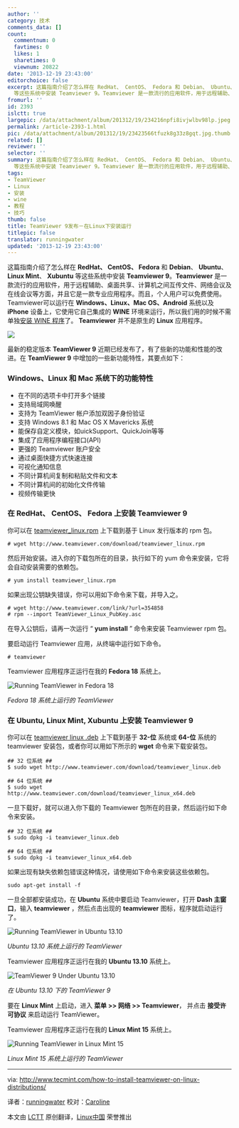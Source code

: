 ```yaml
---
author: ''
category: 技术
comments_data: []
count:
  commentnum: 0
  favtimes: 0
  likes: 1
  sharetimes: 0
  viewnum: 20822
date: '2013-12-19 23:43:00'
editorchoice: false
excerpt: 这篇指南介绍了怎么样在 RedHat、 CentOS、 Fedora 和 Debian、 Ubuntu、 Linux Mint、 Xubuntu
  等这些系统中安装 Teamviewer 9。Teamviewer 是一款流行的应用软件，用于远程辅助、桌面共享、计算机之间互传文件、网 ...
fromurl: ''
id: 2393
islctt: true
largepic: /data/attachment/album/201312/19/234216npfi8ivjwlbv98lp.jpeg
permalink: /article-2393-1.html
pic: /data/attachment/album/201312/19/23423566tfuzk8g33z8gqt.jpg.thumb.jpg
related: []
reviewer: ''
selector: ''
summary: 这篇指南介绍了怎么样在 RedHat、 CentOS、 Fedora 和 Debian、 Ubuntu、 Linux Mint、 Xubuntu
  等这些系统中安装 Teamviewer 9。Teamviewer 是一款流行的应用软件，用于远程辅助、桌面共享、计算机之间互传文件、网 ...
tags:
- TeamViewer
- Linux
- 安装
- wine
- 教程
- 技巧
thumb: false
title: TeamViewer 9发布－在Linux下安装运行
titlepic: false
translator: runningwater
updated: '2013-12-19 23:43:00'
---
```


这篇指南介绍了怎么样在 **RedHat、 CentOS、 Fedora** 和 **Debian**、 **Ubuntu**、 **Linux Mint**、 **Xubuntu** 等这些系统中安装 **Teamviewer 9**。**Teamviewer** 是一款流行的应用软件，用于远程辅助、桌面共享、计算机之间互传文件、网络会议及在线会议等方面，并且它是一款专业应用程序。而且，个人用户可以免费使用。Teamviewer可以运行在 **Windows、Linux、Mac OS、Android** 系统以及 **iPhone** 设备上，它使用它自己集成的 **WINE** 环境来运行，所以我们用的时候不需单独[安装 WINE 程序](http://www.tecmint.com/install-wine-in-rhel-centos-and-fedora/)了。 **Teamviewer** 并不是原生的 **Linux** 应用程序。


![](/data/attachment/album/201312/19/234216npfi8ivjwlbv98lp.jpeg)


最新的稳定版本 **TeamViewer 9** 近期已经发布了，有了些新的功能和性能的改进。在 **TeamViewer 9** 中增加的一些新功能特性，其要点如下：


### Windows、Linux 和 Mac 系统下的功能特性


* 在不同的选项卡中打开多个链接
* 支持局域网唤醒
* 支持为 TeamViewer 帐户添加双因子身份验证
* 支持 Windows 8.1 和 Mac OS X Mavericks 系统
* 能保存自定义模块，如uickSupport、QuickJoin等等
* 集成了应用程序编程接口(API)
* 更强的 Teamviewer 账户安全
* 通过桌面快捷方式快速连接
* 可视化通知信息
* 不同计算机间复制和粘贴文件和文本
* 不同计算机间的初始化文件传输
* 视频传输更快


### 在 RedHat、 CentOS、 Fedora 上安装 Teamviewer 9


你可以在 [teamviewer\_linux.rpm](http://www.teamviewer.com/download/teamviewer_linux.rpm) 上下载到基于 Linux 发行版本的 rpm 包。



```
# wget http://www.teamviewer.com/download/teamviewer_linux.rpm 

```

然后开始安装。进入你的下载包所在的目录，执行如下的 yum 命令来安装，它将会自动安装需要的依赖包。



```
# yum install teamviewer_linux.rpm

```

如果出现公钥缺失错误，你可以用如下命令来下载，并导入之。



```
# wget http://www.teamviewer.com/link/?url=354858
# rpm --import TeamViewer_Linux_PubKey.asc

```

在导入公钥后，请再一次运行 “ **yum install** ” 命令来安装 Teamviewer rpm 包。


要启动运行 Teamviewer 应用，从终端中运行如下命令。



```
# teamviewer

```

Teamviewer 应用程序正运行在我的 **Fedora 18** 系统上。


![Running TeamViewer in Fedora 18](/data/attachment/album/201312/19/23423566tfuzk8g33z8gqt.jpg)


*Fedora 18 系统上运行的 TeamViewer*


### 在 Ubuntu, Linux Mint, Xubuntu 上安装 Teamviewer 9


你可以在 [teamviewer linux .deb](http://www.teamviewer.com/hi/download/linux.aspx) 上下载到基于 **32-位** 系统或 **64-位** 系统的 teamviewer 安装包，或者你可以用如下所示的 **wget** 命令来下载安装包。



```
## 32 位系统 ##
$ sudo wget http://www.teamviewer.com/download/teamviewer_linux.deb

## 64 位系统 ##
$ sudo wget http://www.teamviewer.com/download/teamviewer_linux_x64.deb

```

一旦下载好，就可以进入你下载的 Teamviewer 包所在的目录，然后运行如下命令来安装。



```
## 32 位系统 ##
$ sudo dpkg -i teamviewer_linux.deb

## 64 位系统 ##
$ sudo dpkg -i teamviewer_linux_x64.deb

```

如果出现有缺失依赖包错误这种情况，请使用如下命令来安装这些依赖包。



```
sudo apt-get install -f

```

一旦全部都安装成功，在 **Ubuntu** 系统中要启动 Teamviewer，打开 **Dash 主窗口**，输入 **teamviewer** ，然后点击出现的 **teamviewer** 图标，程序就启动运行了。


![Running TeamViewer in Ubuntu 13.10](/data/attachment/album/201312/19/234237i4asz2pxba0bb5c4.png)


*Ubuntu 13.10 系统上运行的 TeamViewer*


Teamviewer 应用程序正运行在我的 **Ubuntu 13.10** 系统上。


![TeamViewer 9 Under Ubuntu 13.10](/data/attachment/album/201312/19/234239dyzezsssxyy4gzmm.jpg)


*在 Ubuntu 13.10 下的 TeamViewer 9*


要在 **Linux Mint** 上启动，进入 **菜单 >> 网络 >> Teamviewer**， 并点击 **接受许可协议** 来启动运行 TeamViewer。


Teamviewer 应用程序正运行在我的 **Linux Mint 15** 系统上。


![Running TeamViewer in Linux Mint 15](/data/attachment/album/201312/19/234242o94kdiwi52awh19k.png)


*Linux Mint 15 系统上运行的 TeamViewer*




---


via: <http://www.tecmint.com/how-to-install-teamviewer-on-linux-distributions/>


译者：[runningwater](https://github.com/runningwater) 校对：[Caroline](https://github.com/carolinewuyan)


本文由 [LCTT](https://github.com/LCTT/TranslateProject) 原创翻译，[Linux中国](http://linux.cn/) 荣誉推出
